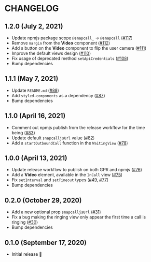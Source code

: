 # CHANGELOG

## 1.2.0 (July 2, 2021)

- Update npmjs package scope `@snapcall_` -> `@snapcall` ([#117](https://github.com/snapcall/agent-app-react/pull/117))
- Remove `margin` from the **Video** component ([#112](https://github.com/snapcall/agent-app-react/pull/112))
- Add a button on the **Video** component to flip the user camera ([#111](https://github.com/snapcall/agent-app-react/pull/111))
- Improve the default views design ([#110](https://github.com/snapcall/agent-app-react/pull/110))
- Fix usage of deprecated method `setApiCredentials` ([#108](https://github.com/snapcall/agent-app-react/pull/108))
- Bump dependencies

## 1.1.1 (May 7, 2021)

- Update `README.md` ([#88](https://github.com/snapcall/agent-app-react/pull/88))
- Add `styled-components` as a dependency ([#87](https://github.com/snapcall/agent-app-react/pull/87))
- Bump dependencies

## 1.1.0 (April 16, 2021)

- Comment out npmjs publish from the release workflow for the time being ([#83](https://github.com/snapcall/agent-app-react/pull/83))
- Update default `snapcalljsUrl` value ([#82](https://github.com/snapcall/agent-app-react/pull/82))
- Add a `startOutboundCall` function in the `WaitingView` ([#78](https://github.com/snapcall/agent-app-react/pull/78))

## 1.0.0 (April 13, 2021)

- Update release workflow to publish on both GPR and npmjs ([#76](https://github.com/snapcall/agent-app-react/pull/76))
- Add a **Video** element, available in the `InCall` view ([#75](https://github.com/snapcall/agent-app-react/pull/75))
- Fix `setInterval` and `setTimeout` types ([#49](https://github.com/snapcall/agent-app-react/pull/49), [#77](https://github.com/snapcall/agent-app-react/pull/77))
- Bump dependencies

## 0.2.0 (October 29, 2020)

- Add a new optional prop `snapcalljsUrl` ([#31](https://github.com/snapcall/agent-app-react/pull/31))
- Fix a bug making the ringing view only appear the first time a call is ringing ([#30](https://github.com/snapcall/agent-app-react/pull/30))
- Bump dependencies

## 0.1.0 (September 17, 2020)

- Initial release 🎉

